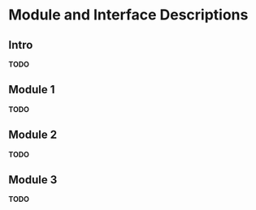 # Module and Interface Descriptions

## Intro
**TODO**

## Module 1
**TODO**

## Module 2
**TODO**

## Module 3
**TODO**
